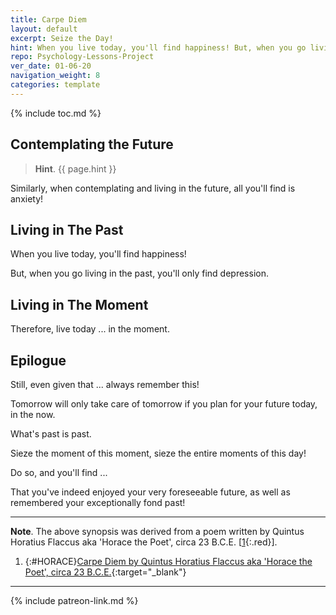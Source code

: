 ```yaml
---
title: Carpe Diem
layout: default
excerpt: Seize the Day!
hint: When you live today, you'll find happiness! But, when you go living in the past, you'll only find depression.
repo: Psychology-Lessons-Project
ver_date: 01-06-20
navigation_weight: 8
categories: template
---
```

{% include toc.md %}

## Contemplating the Future

> **Hint**. {{ page.hint }}

Similarly, when contemplating and living in the future, all you'll find is anxiety!

## Living in The Past

When you live today, you'll find happiness!

But, when you go living in the past, you'll only find depression.

## Living in The Moment

Therefore, live today ... in the moment.

## Epilogue

Still, even given that ... always remember this!

Tomorrow will only take care of tomorrow if you plan for your future today, in the now.

What's past is past.

Sieze the moment of this moment, sieze the entire moments of this day!

Do so, and you'll find ...

That you've indeed enjoyed your very foreseeable future, as well as remembered your exceptionally fond past!

***

**Note**. The above synopsis was derived from a poem written by Quintus Horatius Flaccus aka 'Horace the Poet', circa 23 B.C.E. [[1](#HORACE){:.red}].

1. {:#HORACE}[Carpe Diem by Quintus Horatius Flaccus aka 'Horace the Poet', circa 23 B.C.E.](https://www.poets.org/poet/horace){:target="_blank"}

***

{% include patreon-link.md %}
